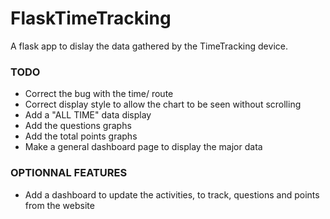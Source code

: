# FlaskTimeTracking
A flask app to dislay the data gathered by the TimeTracking device.



### TODO

- Correct the bug with the time/<activity> route
- Correct display style to allow the chart to be seen without scrolling 
- Add a "ALL TIME" data display
- Add the questions graphs
- Add the total points graphs
- Make a general dashboard page to display the major data

### OPTIONNAL FEATURES

- Add a dashboard to update the activities, to track, questions and points from the website

